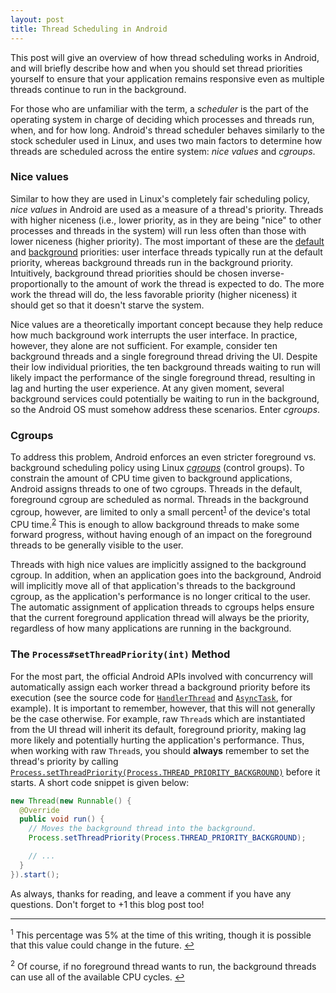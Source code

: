 ```yaml
---
layout: post
title: Thread Scheduling in Android
---
```

This post will give an overview of how thread scheduling works in Android, and will briefly
describe how and when you should set thread priorities yourself to ensure that your application
remains responsive even as multiple threads continue to run in the background.

For those who are unfamiliar with the term, a _scheduler_ is the part of the operating system
in charge of deciding which processes and threads run, when, and for how long. Android's thread
scheduler behaves similarly to the stock scheduler used in Linux, and uses two main factors to
determine how threads are scheduled across the entire system: _nice values_ and _cgroups_.

<!--more-->

### Nice values

Similar to how they are used in Linux's completely fair scheduling policy, _nice values_ in Android
are used as a measure of a thread's priority. Threads with higher niceness (i.e., lower priority,
as in they are being "nice" to other processes and threads in the system) will run less often than
those with lower niceness (higher priority). The most important of these are the
[default](http://developer.android.com/reference/android/os/Process.html#THREAD_PRIORITY_DEFAULT)
and [background](http://developer.android.com/reference/android/os/Process.html#THREAD_PRIORITY_BACKGROUND)
priorities: user interface threads typically run at the default priority, whereas background threads
run in the background priority. Intuitively, background thread priorities should be chosen
inverse-proportionally to the amount of work the thread is expected to do. The more work the
thread will do, the less favorable priority (higher niceness) it should get so that it doesn't
starve the system. 

Nice values are a theoretically important concept because they help reduce how much background work
interrupts the user interface. In practice, however, they alone are not sufficient. For example,
consider ten background threads and a single foreground thread driving the UI. Despite their low
individual priorities, the ten background threads waiting to run will likely impact the performance
of the single foreground thread, resulting in lag and hurting the user experience. At any given moment,
several background services could potentially be waiting to run in the background, so the Android OS
must somehow address these scenarios. Enter _cgroups_.

### Cgroups

To address this problem, Android enforces an even stricter foreground vs. background scheduling policy
using Linux [_cgroups_](http://en.wikipedia.org/wiki/Cgroups) (control groups). To constrain the amount
of CPU time given to background applications, Android assigns threads to one of two cgroups. Threads
in the default, foreground cgroup are scheduled as normal. Threads in the background cgroup, however,
are limited to only a small percent<sup><a href="#footnote1" id="ref1">1</a></sup> of the device's total CPU
time.<sup><a href="#footnote2" id="ref2">2</sup></a></sup> This is enough to allow background threads to make some
forward progress, without having enough of an impact on the foreground threads to be generally visible
to the user.

Threads with high nice values are implicitly assigned to the background cgroup. In addition, when an
application goes into the background, Android will implicitly move all of that application's threads
to the background cgroup, as the application's performance is no longer critical to the user. The
automatic assignment of application threads to cgroups helps ensure that the current foreground
application thread will always be the priority, regardless of how many applications are running
in the background.

### The `Process#setThreadPriority(int)` Method

For the most part, the official Android APIs involved with concurrency will automatically assign
each worker thread a background priority before its execution (see the source code for
[`HandlerThread`](https://android.googlesource.com/platform/frameworks/base/+/refs/heads/master/core/java/android/os/HandlerThread.java)
and [`AsyncTask`](https://android.googlesource.com/platform/frameworks/base/+/refs/heads/master/core/java/android/os/AsyncTask.java),
for example). It is important to remember, however, that this will not generally be the case otherwise.
For example, raw `Thread`s which are instantiated from the UI thread will inherit its default,
foreground priority, making lag more likely and potentially hurting the application's performance.
Thus, when working with raw `Thread`s, you should <b>always</b> remember to set the thread's
priority by calling
[`Process.setThreadPriority(Process.THREAD_PRIORITY_BACKGROUND)`](https://developer.android.com/reference/android/os/Process.html#setThreadPriority(int))
before it starts. A short code snippet is given below: 

```java
new Thread(new Runnable() {
  @Override
  public void run() {
    // Moves the background thread into the background.
    Process.setThreadPriority(Process.THREAD_PRIORITY_BACKGROUND);

    // ...
  }
}).start();
```

As always, thanks for reading, and leave a comment if you have any questions. Don't forget to +1 this blog post too! 

<hr class="footnote-divider" />

<sup id="footnote1">1</sup> This percentage was 5% at the time of this writing, though it is possible that this value could change in the future. <a href="#ref1" title="Jump to footnote 1.">&#8617;</a>

<sup id="footnote2">2</sup> Of course, if no foreground thread wants to run, the background threads can use all of the available CPU cycles. <a href="#ref2" title="Jump to footnote 2.">&#8617;</a>